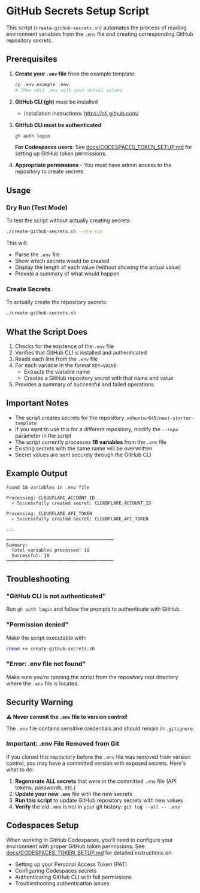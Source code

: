 # GitHub Secrets Setup Script

This script (`create-github-secrets.sh`) automates the process of reading environment variables from the `.env` file and creating corresponding GitHub repository secrets.

## Prerequisites

1. **Create your `.env` file** from the example template:
   ```bash
   cp .env.example .env
   # Then edit .env with your actual values
   ```

2. **GitHub CLI (gh)** must be installed
   - Installation instructions: https://cli.github.com/
   
3. **GitHub CLI must be authenticated**
   ```bash
   gh auth login
   ```
   
   **For Codespaces users**: See [docs/CODESPACES_TOKEN_SETUP.md](docs/CODESPACES_TOKEN_SETUP.md) for setting up GitHub token permissions.

4. **Appropriate permissions** - You must have admin access to the repository to create secrets

## Usage

### Dry Run (Test Mode)
To test the script without actually creating secrets:
```bash
./create-github-secrets.sh --dry-run
```

This will:
- Parse the `.env` file
- Show which secrets would be created
- Display the length of each value (without showing the actual value)
- Provide a summary of what would happen

### Create Secrets
To actually create the repository secrets:
```bash
./create-github-secrets.sh
```

## What the Script Does

1. Checks for the existence of the `.env` file
2. Verifies that GitHub CLI is installed and authenticated
3. Reads each line from the `.env` file
4. For each variable in the format `KEY=VALUE`:
   - Extracts the variable name
   - Creates a GitHub repository secret with that name and value
5. Provides a summary of successful and failed operations

## Important Notes

- The script creates secrets for the repository: `wdhunter645/next-starter-template`
- If you want to use this for a different repository, modify the `--repo` parameter in the script
- The script currently processes **18 variables** from the `.env` file
- Existing secrets with the same name will be overwritten
- Secret values are sent securely through the GitHub CLI

## Example Output

```
Found 18 variables in .env file

Processing: CLOUDFLARE_ACCOUNT_ID
  ✓ Successfully created secret: CLOUDFLARE_ACCOUNT_ID

Processing: CLOUDFLARE_API_TOKEN
  ✓ Successfully created secret: CLOUDFLARE_API_TOKEN

...

━━━━━━━━━━━━━━━━━━━━━━━━━━━━━━━━━━━━━━━━
Summary:
  Total variables processed: 18
  Successful: 18
━━━━━━━━━━━━━━━━━━━━━━━━━━━━━━━━━━━━━━━━
```

## Troubleshooting

### "GitHub CLI is not authenticated"
Run `gh auth login` and follow the prompts to authenticate with GitHub.

### "Permission denied"
Make the script executable with:
```bash
chmod +x create-github-secrets.sh
```

### "Error: .env file not found"
Make sure you're running the script from the repository root directory where the `.env` file is located.

## Security Warning

⚠️ **Never commit the `.env` file to version control!** 

The `.env` file contains sensitive credentials and should remain in `.gitignore`.

### Important: .env File Removed from Git

If you cloned this repository before the `.env` file was removed from version control, you may have a committed version with exposed secrets. Here's what to do:

1. **Regenerate ALL secrets** that were in the committed `.env` file (API tokens, passwords, etc.)
2. **Update your new `.env`** file with the new secrets
3. **Run this script** to update GitHub repository secrets with new values
4. **Verify** the old `.env` is not in your git history: `git log --all -- .env`

## Codespaces Setup

When working in GitHub Codespaces, you'll need to configure your environment with proper GitHub token permissions. See [docs/CODESPACES_TOKEN_SETUP.md](docs/CODESPACES_TOKEN_SETUP.md) for detailed instructions on:

- Setting up your Personal Access Token (PAT)
- Configuring Codespaces secrets
- Authenticating GitHub CLI with full permissions
- Troubleshooting authentication issues
